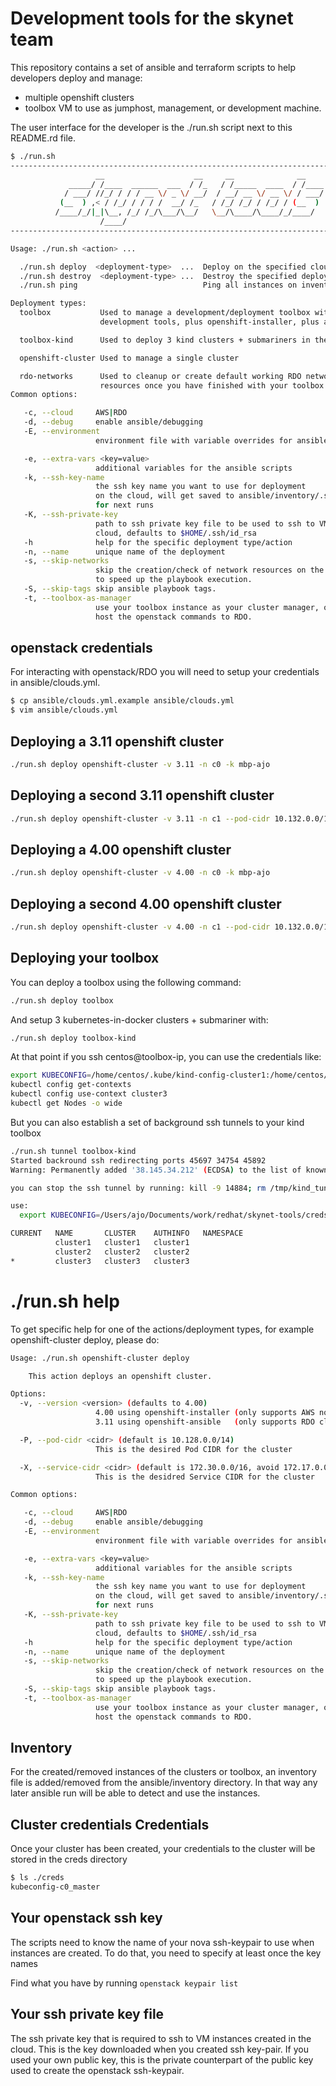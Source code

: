 # Development tools for the skynet team

This repository contains a set of ansible and terraform scripts
to help developers deploy and manage:

- multiple openshift clusters
- toolbox VM to use as jumphost, management, or development machine.

The user interface for the developer is the ./run.sh script next to this
README.rd file.

```bash
$ ./run.sh
-------------------------------------------------------------------------------
                   __                    __     __              __
             _____/ /____  ______  ___  / /_   / /_____  ____  / /____
            / ___/ //_/ / / / __ \/ _ \/ __/  / __/ __ \/ __ \/ / ___/
           (__  ) ,< / /_/ / / / /  __/ /_   / /_/ /_/ / /_/ / (__  )
          /____/_/|_|\__, /_/ /_/\___/\__/   \__/\____/\____/_/____/
                    /____/
-------------------------------------------------------------------------------

Usage: ./run.sh <action> ...

  ./run.sh deploy  <deployment-type>  ...  Deploy on the specified cloud.
  ./run.sh destroy  <deployment-type> ...  Destroy the specified deployment
  ./run.sh ping                            Ping all instances on inventory

Deployment types:
  toolbox           Used to manage a development/deployment toolbox with the team
                    development tools, plus openshift-installer, plus ansible.

  toolbox-kind      Used to deploy 3 kind clusters + submariners in the toolbox VM

  openshift-cluster Used to manage a single cluster

  rdo-networks      Used to cleanup or create default working RDO networks and
                    resources once you have finished with your toolbox or clusters
Common options:

   -c, --cloud     AWS|RDO
   -d, --debug     enable ansible/debugging
   -E, --environment
                   environment file with variable overrides for ansible

   -e, --extra-vars <key=value>
                   additional variables for the ansible scripts
   -k, --ssh-key-name
                   the ssh key name you want to use for deployment
                   on the cloud, will get saved to ansible/inventory/.ssh_key_name
                   for next runs
   -K, --ssh-private-key
                   path to ssh private key file to be used to ssh to VMs on the
                   cloud, defaults to $HOME/.ssh/id_rsa
   -h              help for the specific deployment type/action
   -n, --name      unique name of the deployment
   -s, --skip-networks
                   skip the creation/check of network resources on the cloud
                   to speed up the playbook execution.
   -S, --skip-tags skip ansible playbook tags.
   -t, --toolbox-as-manager
                   use your toolbox instance as your cluster manager, or the
                   host the openstack commands to RDO.
```

## openstack credentials

For interacting with openstack/RDO you will need to setup your credentials in
ansible/clouds.yml.

```bash
$ cp ansible/clouds.yml.example ansible/clouds.yml
$ vim ansible/clouds.yml
```

## Deploying a 3.11 openshift cluster

```bash
./run.sh deploy openshift-cluster -v 3.11 -n c0 -k mbp-ajo
```

## Deploying a second 3.11 openshift cluster

```bash
./run.sh deploy openshift-cluster -v 3.11 -n c1 --pod-cidr 10.132.0.0/14 --service-cidr 172.31.0.0/16
```

## Deploying a 4.00 openshift cluster

```bash
./run.sh deploy openshift-cluster -v 4.00 -n c0 -k mbp-ajo
```

## Deploying a second 4.00 openshift cluster

```bash
./run.sh deploy openshift-cluster -v 4.00 -n c1 --pod-cidr 10.132.0.0/14 --service-cidr 172.31.0.0/16
```

## Deploying your toolbox

You can deploy a toolbox using the following command:

```bash
./run.sh deploy toolbox
```

And setup 3 kubernetes-in-docker clusters + submariner with:

```bash
./run.sh deploy toolbox-kind
```

At that point if you ssh centos@toolbox-ip, you can use the credentials like:

```bash
export KUBECONFIG=/home/centos/.kube/kind-config-cluster1:/home/centos/.kube/kind-config-cluster2:/home/centos/.kube/kind-config-cluster3
kubectl config get-contexts
kubectl config use-context cluster3
kubectl get Nodes -o wide
```

But you can also establish a set of background ssh tunnels to your kind toolbox

```bash
./run.sh tunnel toolbox-kind
Started backround ssh redirecting ports 45697 34754 45892
Warning: Permanently added '38.145.34.212' (ECDSA) to the list of known hosts.

you can stop the ssh tunnel by running: kill -9 14884; rm /tmp/kind_tunnel.pid

use:
  export KUBECONFIG=/Users/ajo/Documents/work/redhat/skynet-tools/creds/kind-config-cluster1:/Users/ajo/Documents/work/redhat/skynet-tools/creds/kind-config-cluster2:/Users/ajo/Documents/work/redhat/skynet-tools/creds/kind-config-cluster3

CURRENT   NAME       CLUSTER    AUTHINFO   NAMESPACE
          cluster1   cluster1   cluster1
          cluster2   cluster2   cluster2
*         cluster3   cluster3   cluster3
```

# ./run.sh help

To get specific help for one of the actions/deployment types, for example openshift-cluster
deploy, please do:

```bash
Usage: ./run.sh openshift-cluster deploy

    This action deploys an openshift cluster.

Options:
  -v, --version <version> (defaults to 4.00)
                   4.00 using openshift-installer (only supports AWS now)
                   3.11 using openshift-ansible   (only supports RDO cloud now)

  -P, --pod-cidr <cidr> (default is 10.128.0.0/14)
                   This is the desired Pod CIDR for the cluster

  -X, --service-cidr <cidr> (default is 172.30.0.0/16, avoid 172.17.0.0/16 docker0 range)
                   This is the desidred Service CIDR for the cluster

Common options:

   -c, --cloud     AWS|RDO
   -d, --debug     enable ansible/debugging
   -E, --environment
                   environment file with variable overrides for ansible

   -e, --extra-vars <key=value>
                   additional variables for the ansible scripts
   -k, --ssh-key-name
                   the ssh key name you want to use for deployment
                   on the cloud, will get saved to ansible/inventory/.ssh_key_name
                   for next runs
   -K, --ssh-private-key
                   path to ssh private key file to be used to ssh to VMs on the
                   cloud, defaults to $HOME/.ssh/id_rsa
   -h              help for the specific deployment type/action
   -n, --name      unique name of the deployment
   -s, --skip-networks
                   skip the creation/check of network resources on the cloud
                   to speed up the playbook execution.
   -S, --skip-tags skip ansible playbook tags.
   -t, --toolbox-as-manager
                   use your toolbox instance as your cluster manager, or the
                   host the openstack commands to RDO.
```

## Inventory

For the created/removed instances of the clusters or toolbox, an inventory
file is added/removed from the ansible/inventory directory. In that way
any later ansible run will be able to detect and use the instances.

## Cluster credentials Credentials

Once your cluster has been created, your credentials to the cluster will
be stored in the creds directory

```bash
$ ls ./creds
kubeconfig-c0_master
```

## Your openstack ssh key

The scripts need to know the name of your nova ssh-keypair to use
when instances are created. To do that, you need to specify at least
once the key names

Find what you have by running `openstack keypair list`

## Your ssh private key file

The ssh private key that is required to ssh to VM instances created
in the cloud. This is the key downloaded when you created ssh key-pair.
If you used your own public key, this is the private counterpart of
the public key used to create the openstack ssh-keypair.
